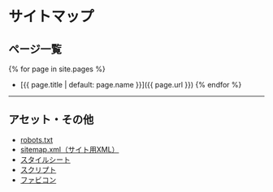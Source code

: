 # サイトマップ

## ページ一覧

{% for page in site.pages %}
- [{{ page.title | default: page.name }}]({{ page.url }})
{% endfor %}

---
## アセット・その他
- [robots.txt](/robots.txt)
- [sitemap.xml（サイト用XML）](/sitemap.xml)
- [スタイルシート](/style.css)
- [スクリプト](/script.js)
- [ファビコン](/favicon.ico)